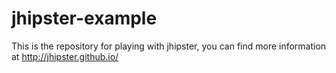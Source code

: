 # jhipster-example

This is the repository for playing with jhipster, you can find more information at http://jhipster.github.io/